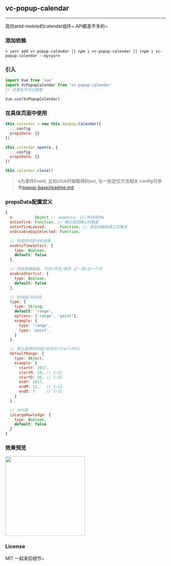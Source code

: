 
## vc-popup-calendar

-----

高仿antd-mobile的calendar组件~ API都差不多的~

### 添加依赖

```shell
> yarn add vc-popup-calendar || npm i vc-popup-calendar || cnpm i vc-popup-calendar --by=yarn
```

### 引入

```javascript
import Vue from 'vue'
import VcPopupCalendar from 'vc-popup-calendar'
// 这里名字可以随意

Vue.use(VcPopupCalendar)
```

### 在具体页面中使用

```javascript
this.calendar = new this.$popup.Calendar({
  ...config
  propsData: {}
})

this.calendar.open(e, {
  ...config
  propsData: {}
})

this.calendar.close()
```

> e为事件Event, 比如click时候取得的evt, 与一些定位方法相关
> config可参考[popup-base/readme.md](https://github.com/deepkolos/vc-popup/blob/master/packages/popup-base/readme.md)

### propsData配置定义

```js
{
  e:         Object // 从open(e, {})传进来的e
  onConfirm: Function, // 确认按钮确认时触发
  onConfirmLeaved:      Function, // 退出动画结束之后触发
  onDisableDaySelected: Function,

  // 开启时间部分的选择
  enableTimeSelect: {
    type: Boolean,
    default: false
  },

  // 开启快捷按钮, 今天/昨天/明天 近一周/近一个月
  enableShortcut: {
    type: Boolean,
    default: false
  },

  // 时间段/时间点
  type: {
    type: String,
    default: 'range',
    options: ['range', 'point'],
    example: {
      type: 'range',
      type: 'point',
    }
  },

  // 默认选择时间段/时间点(start开头)
  defaultRange: {
    type: Object,
    example: {
      startY: 2017,
      startM: 10, // 1~12
      startD: 26, // 1~31
      endY: 2017,
      endM: 11,   // 1~12
      endD: 7     // 1~31
    }
  },

  // 大行距
  isLargeRowledge: {
    type: Boolean,
    default: false
  }
}
```

### 效果预览

<div>
  <img src="https://raw.githubusercontent.com/deepkolos/vc-popup/master/static/popup-calendar.gif" width = "250" alt="" style="display:inline-block;"/>
</div>

### License

MIT 一起来扣细节~
